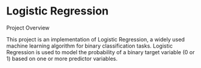 # Logistic Regression 
  Project Overview

This project is an implementation of Logistic Regression, a widely used machine learning algorithm for binary classification tasks.
Logistic Regression is used to model the probability of a binary target variable (0 or 1) based on one or more predictor variables.

  

